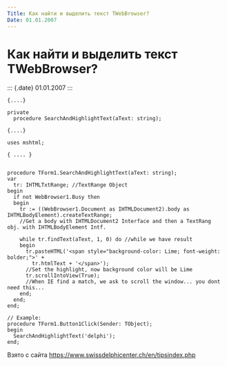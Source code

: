 ```yaml
---
Title: Как найти и выделить текст TWebBrowser?
Date: 01.01.2007
---
```



Как найти и выделить текст TWebBrowser?
=======================================

::: {.date}
01.01.2007
:::

    {....}
     
    private
      procedure SearchAndHighlightText(aText: string);
     
    {....}
     
    uses mshtml;
     
    { .... }
     
     
    procedure TForm1.SearchAndHighlightText(aText: string);
    var
      tr: IHTMLTxtRange; //TextRange Object
    begin
      if not WebBrowser1.Busy then
      begin
        tr := ((WebBrowser1.Document as IHTMLDocument2).body as IHTMLBodyElement).createTextRange;
        //Get a body with IHTMLDocument2 Interface and then a TextRang obj. with IHTMLBodyElement Intf.
     
        while tr.findText(aText, 1, 0) do //while we have result
        begin
          tr.pasteHTML('<span style="background-color: Lime; font-weight: bolder;">' +
            tr.htmlText + '</span>');
          //Set the highlight, now background color will be Lime
          tr.scrollIntoView(True);
          //When IE find a match, we ask to scroll the window... you dont need this...
        end;
      end;
    end;
     
    // Example:
    procedure TForm1.Button1Click(Sender: TObject);
    begin
      SearchAndHighlightText('delphi');
    end;

Взято с сайта <https://www.swissdelphicenter.ch/en/tipsindex.php>
